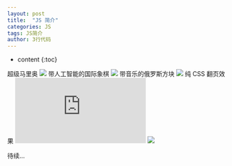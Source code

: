 ```yaml
---
layout: post
title:  "JS 简介"
categories: JS
tags: JS简介
author: 3行代码
---
```


* content
{:toc}



超级马里奥
![](http://js1k.com/2010-first/demo/635)
带人工智能的国际象棋
![](http://js1k.com/2010-first/demo/750)
带音乐的俄罗斯方块
![](http://js1k.com/2010-first/demo/730)
纯 CSS 翻页效果
![](http://www.romancortes.com/ficheros/page-flip.html)
![](http://www.csdn.net/article/2012-02-09/311621)

 待续...








